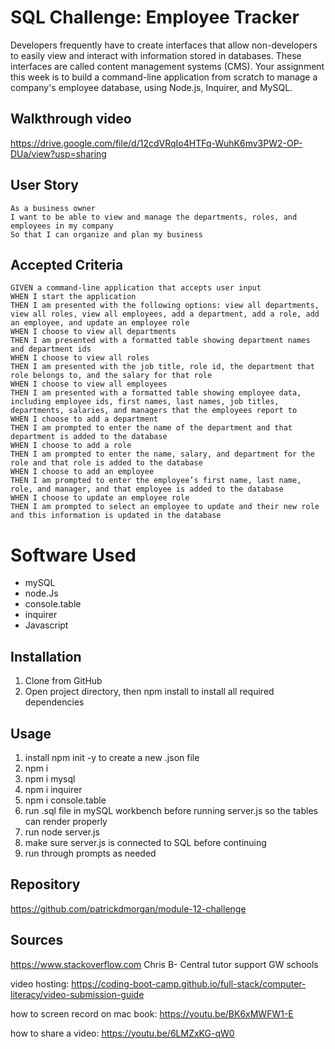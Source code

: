 # SQL Challenge: Employee Tracker

Developers frequently have to create interfaces that allow non-developers to easily view and interact with information stored in databases. These interfaces are called content management systems (CMS). Your assignment this week is to build a command-line application from scratch to manage a company's employee database, using Node.js, Inquirer, and MySQL.

## Walkthrough video
https://drive.google.com/file/d/12cdVRqIo4HTFq-WuhK6mv3PW2-OP-DUa/view?usp=sharing

## User Story
```
As a business owner
I want to be able to view and manage the departments, roles, and employees in my company
So that I can organize and plan my business
```

## Accepted Criteria
```
GIVEN a command-line application that accepts user input
WHEN I start the application
THEN I am presented with the following options: view all departments, view all roles, view all employees, add a department, add a role, add an employee, and update an employee role
WHEN I choose to view all departments
THEN I am presented with a formatted table showing department names and department ids
WHEN I choose to view all roles
THEN I am presented with the job title, role id, the department that role belongs to, and the salary for that role
WHEN I choose to view all employees
THEN I am presented with a formatted table showing employee data, including employee ids, first names, last names, job titles, departments, salaries, and managers that the employees report to
WHEN I choose to add a department
THEN I am prompted to enter the name of the department and that department is added to the database
WHEN I choose to add a role
THEN I am prompted to enter the name, salary, and department for the role and that role is added to the database
WHEN I choose to add an employee
THEN I am prompted to enter the employee’s first name, last name, role, and manager, and that employee is added to the database
WHEN I choose to update an employee role
THEN I am prompted to select an employee to update and their new role and this information is updated in the database
```

# Software Used
- mySQL
- node.Js
- console.table
- inquirer
- Javascript

## Installation
1. Clone from GitHub
2. Open project directory, then npm install to install all required dependencies 

## Usage
1. install npm init -y to create a new .json file
2. npm i 
3. npm i mysql
4. npm i inquirer
5. npm i console.table
6. run .sql file in mySQL workbench before running server.js so the tables can render properly 
7. run node server.js
8. make sure server.js is connected to SQL before continuing
9. run through prompts as needed

## Repository
https://github.com/patrickdmorgan/module-12-challenge

## Sources

https://www.stackoverflow.com
Chris B- Central tutor support GW schools

video hosting:
https://coding-boot-camp.github.io/full-stack/computer-literacy/video-submission-guide

how to screen record on mac book: 
https://youtu.be/BK6xMWFW1-E

how to share a video: 
https://youtu.be/6LMZxKG-qW0





